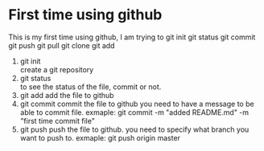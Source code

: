 #	First time using github

This is my first time using github,
I am trying to 
git init
git status
git commit
git push
git pull
git clone
git add


1.	git init<br>
	create a git repository<br>
2.	git status<br>
	to see the status of the file, commit or not.<br>
3.	git add
	add the file to github
4.	git commit
	commit the file to github
	you need to have a message to be able to commit file.
	exmaple:
		git commit -m "added README.md" -m "first time commit file"
5.	git push
	push the file to github.
	you need to specify what branch you want to push to.
	exmaple:
		git push origin master

